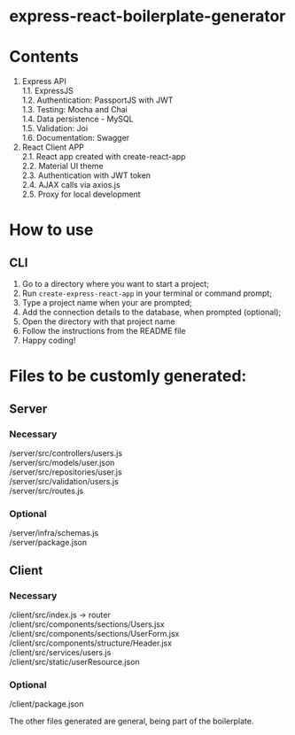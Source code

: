 # express-react-boilerplate-generator

# Contents
1. Express API<br>
1.1. ExpressJS<br>
1.2. Authentication: PassportJS with JWT<br>
1.3. Testing: Mocha and Chai<br>
1.4. Data persistence - MySQL<br>
1.5. Validation: Joi<br>
1.6. Documentation: Swagger
2. React Client APP<br>
2.1. React app created with create-react-app<br>
2.2. Material UI theme<br>
2.3. Authentication with JWT token<br>
2.4. AJAX calls via axios.js<br>
2.5. Proxy for local development

# How to use
## CLI
1. Go to a directory where you want to start a project;
2. Run `create-express-react-app` in your terminal or command prompt;
3. Type a project name when your are prompted;
4. Add the connection details to the database, when prompted (optional);
5. Open the directory with that project name
6. Follow the instructions from the README file
7. Happy coding!

# Files to be customly generated:

## Server
### Necessary
/server/src/controllers/users.js<br>
/server/src/models/user.json<br>
/server/src/repositories/user.js<br>
/server/src/validation/users.js<br>
/server/src/routes.js

### Optional
/server/infra/schemas.js<br>
/server/package.json


## Client
### Necessary
/client/src/index.js -> router<br>
/client/src/components/sections/Users.jsx<br>
/client/src/components/sections/UserForm.jsx<br>
/client/src/components/structure/Header.jsx<br>
/client/src/services/users.js<br>
/client/src/static/userResource.json

### Optional
/client/package.json


The other files generated are general, being part of the boilerplate.